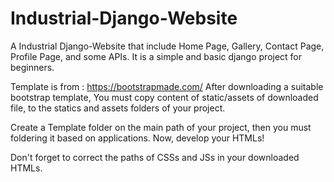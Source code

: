# Industrial-Django-Website
A Industrial Django-Website that include Home Page, Gallery, Contact Page, Profile Page, and some APIs.
It is a simple and basic django project for beginners.



Template is from : https://bootstrapmade.com/
After downloading a suitable bootstrap template, 
You must copy content of static/assets of downloaded file, 
to the statics and assets folders of your project.

Create a Template folder on the main path of your project, 
then you must foldering it based on applications. 
Now, develop your HTMLs!

Don't forget to correct the paths of CSSs and
JSs in your downloaded HTMLs.




